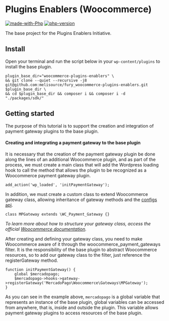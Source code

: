 # Plugins Enablers (Woocommerce)

[![made-with-Php](https://img.shields.io/badge/Made%20with-Php-1f425f.svg)](https://www.php.net/) [![php-version](https://img.shields.io/badge/Php->=7.4-1f425f)]()

The base project for the Plugins Enablers Initiative.

## Install

Open your terminal and run the script below in your ````wp-content/plugins```` to install the base plugin.

````
plugin_base_dir="woocommerce-plugins-enablers" \
&& git clone --quiet --recursive -j8 git@github.com:melisource/fury_woocommerce-plugins-enablers.git $plugin_base_dir \
&& cd $plugin_base_dir && composer i && composer i -d "./packages/sdk/"
````

## Getting started

The purpose of this tutorial is to support the creation and integration of payment gateway plugins to the base plugin.

#### Creating and integrating a payment gateway to the base plugin

It is necessary that the creation of the payment gateway plugin be done along the lines of an additional Woocommerce plugin, and as part of the process, we must create a main class that will add the Wordpress loading hook to call the method that allows the plugin to be recognized as a Woocommerce payment gateway plugin.

````
add_action('wp_loaded', 'initPaymentGateway');
````

In addition, we must create a custom class to extend Woocommerce gateway class, allowing inheritance of gateway methods and the [configs api](https://woocommerce.com/document/settings-api/).

````
class MPGateway extends \WC_Payment_Gateway {}
````

*To learn more about how to structure your gateway class, access the official [Woocommerce documentation](https://woocommerce.com/document/payment-gateway-api/).*

After creating and defining your gateway class, you need to make Woocommerce aware of it through the woocommerce_payment_gateways filter. It is the responsibility of the base plugin to abstract Woocommerce resources, so to add our gateway class to the filter, just reference the registerGateway method.

```
function initPaymentGateway() {
    global $mercadopago;
    $mercadopago->hooks->gateway->registerGateway('MercadoPago\Woocommerce\Gateways\MPGateway');
}
````

As you can see in the example above, ````mercadopago```` is a global variable that represents an instance of the base plugin, global variables can be accessed from anywhere, that is, inside and outside the plugin. This variable allows payment gateway plugins to access resources of the base plugin.

